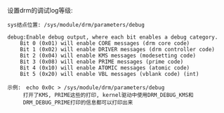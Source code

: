 设置drm的调试log等级:

    sys结点位置: /sys/module/drm/parameters/debug

    debug:Enable debug output, where each bit enables a debug category.
        Bit 0 (0x01) will enable CORE messages (drm core code)
        Bit 1 (0x02) will enable DRIVER messages (drm controller code)
        Bit 2 (0x04) will enable KMS messages (modesetting code)
        Bit 3 (0x08) will enable PRIME messages (prime code)
        Bit 4 (0x10) will enable ATOMIC messages (atomic code)
        Bit 5 (0x20) will enable VBL messages (vblank code) (int)

    示例:　echo 0x0c > /sys/module/drm/parameters/debug
         打开了KMS, PRIME这些的打印, kernel驱动中使用DRM_DEBUG_KMS和
         DRM_DEBUG_PRIME打印的信息都可以打印出来
